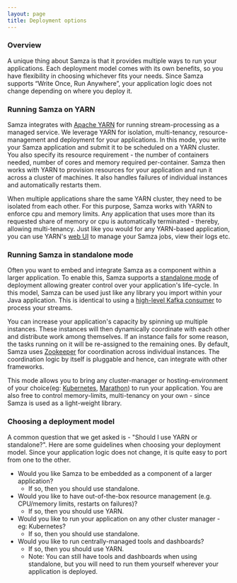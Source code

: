 ```yaml
---
layout: page
title: Deployment options
---
```

<!--
   Licensed to the Apache Software Foundation (ASF) under one or more
   contributor license agreements.  See the NOTICE file distributed with
   this work for additional information regarding copyright ownership.
   The ASF licenses this file to You under the Apache License, Version 2.0
   (the "License"); you may not use this file except in compliance with
   the License.  You may obtain a copy of the License at

       http://www.apache.org/licenses/LICENSE-2.0

   Unless required by applicable law or agreed to in writing, software
   distributed under the License is distributed on an "AS IS" BASIS,
   WITHOUT WARRANTIES OR CONDITIONS OF ANY KIND, either express or implied.
   See the License for the specific language governing permissions and
   limitations under the License.
-->

### Overview
A unique thing about Samza is that it provides multiple ways to run your applications. Each deployment model comes with its own benefits, so you have flexibility in choosing whichever fits your needs. Since Samza supports “Write Once, Run Anywhere”, your application logic does not change depending on where you deploy it.

### Running Samza on YARN
Samza integrates with [Apache YARN](learn/documentation/{{site.version}}/deployment/yarn.html) for running stream-processing as a managed service. We leverage YARN for isolation, multi-tenancy, resource-management and deployment for your applications. In this mode, you write your Samza application and submit it to be scheduled on a YARN cluster. You also specify its resource requirement - the number of containers needed, number of cores and memory required per-container. Samza then works with YARN to provision resources for your application and run it across a cluster of machines. It also handles failures of individual instances and automatically restarts them.

When multiple applications share the same YARN cluster, they need to be isolated from each other. For this purpose, Samza works with YARN to enforce cpu and memory limits. Any application that uses more than its requested share of memory or cpu is automatically terminated - thereby, allowing multi-tenancy. Just like you would for any YARN-based application, you can use YARN's [web UI](/learn/documentation/{{site.version}}/deployment/yarn.html#application-master-ui) to manage your Samza jobs, view their logs etc.

### Running Samza in standalone mode

Often you want to embed and integrate Samza as a component within a larger application. To enable this, Samza supports a [standalone mode](learn/documentation/{{site.version}}/deployment/standalone.html) of deployment allowing greater control over your application's life-cycle. In this model, Samza can be used just like any library you import within your Java application. This is identical to using a [high-level Kafka consumer](https://kafka.apache.org/) to process your streams.

You can increase your application's capacity by spinning up multiple instances. These instances will then dynamically coordinate with each other and distribute work among themselves. If an instance fails for some reason, the tasks running on it will be re-assigned to the remaining ones. By default, Samza uses [Zookeeper](https://zookeeper.apache.org/) for coordination across individual instances. The coordination logic by itself is pluggable and hence, can integrate with other frameworks.

This mode allows you to bring any cluster-manager or hosting-environment of your choice(eg: [Kubernetes](https://kubernetes.io/), [Marathon](https://mesosphere.github.io/marathon/)) to run your application. You are also free to control memory-limits, multi-tenancy on your own - since Samza is used as a light-weight library.

### Choosing a deployment model

A common question that we get asked is - "Should I use YARN or standalone?". Here are some guidelines when choosing your deployment model. Since your application logic does not change, it is quite easy to port from one to the other.

* Would you like Samza to be embedded as a component of a larger application?
    * If so, then you should use standalone.
* Would you like to have out-of-the-box resource management (e.g. CPU/memory limits, restarts on failures)?
    * If so, then you should use YARN.
* Would you like to run your application on any other cluster manager - eg: Kubernetes?
    * If so, then you should use standalone.
* Would you like to run centrally-managed tools and dashboards?
    * If so, then you should use YARN.
    * Note: You can still have tools and dashboards when using standalone, but you will need to run them yourself wherever your application is deployed.